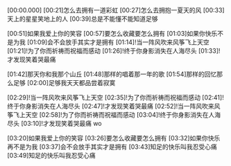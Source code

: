 [00:00.000]
[00:21]怎么去拥有一道彩虹
[00:27]怎么去拥抱一夏天的风
[00:33]天上的星星笑地上的人
[00:39]总是不能懂不能知道足够

[00:51]如果我爱上你的笑容
[00:57]要怎么收藏要怎么拥有
[01:03]如果你快乐不是为我
[01:09]会不会放手其实才是拥有
[01:14]!当一阵风吹来风筝飞上天空
[01:21]!为了你而祈祷而祝福而感动
[01:26]!终于你身影消失在人海尽头
[01:33]!才发现笑着哭最痛

[01:42]那天你和我那个山丘
[01:48]那样的唱着那一年的歌
[01:54]那样的回忆那么足够
[02:00]足够我天天都品尝着寂寞

[02:29]!当一阵风吹来风筝飞上天空
[02:35]!为了你而祈祷而祝福而感动
[02:41]!终于你身影消失在人海尽头
[02:47]!才发现笑着哭最痛
[02:52]!当一阵风吹来风筝飞上天空
[02:58]!为了你而祈祷而祝福而感动
[03:04]!终于你身影消失在人海尽头
[03:10]!才发现笑着哭最痛 wo

[03:20]如果我爱上你的笑容
[03:26]要怎么收藏要怎么拥有
[03:32]如果你快乐再不是为我
[03:37]会不会放手其实才是拥有
[03:43]知足的快乐叫我忍受心痛
[03:49]知足的快乐叫我忍受心痛